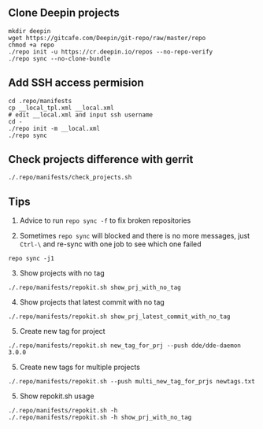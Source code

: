 ## Clone Deepin projects

```
mkdir deepin
wget https://gitcafe.com/Deepin/git-repo/raw/master/repo
chmod +a repo
./repo init -u https://cr.deepin.io/repos --no-repo-verify
./repo sync --no-clone-bundle
```

## Add SSH access permision

```
cd .repo/manifests
cp __local_tpl.xml __local.xml
# edit __local.xml and input ssh username
cd -
./repo init -m __local.xml
./repo sync
```

## Check projects difference with gerrit

```
./.repo/manifests/check_projects.sh
```

## Tips

1. Advice to run `repo sync -f` to fix broken repositories

2. Sometimes `repo sync` will blocked and there is no more messages, just
`Ctrl-\` and re-sync with one job to see which one failed
```
repo sync -j1
```

3. Show projects with no tag
```
./.repo/manifests/repokit.sh show_prj_with_no_tag
```

4. Show projects that latest commit with no tag
```
./.repo/manifests/repokit.sh show_prj_latest_commit_with_no_tag
```

5. Create new tag for project
```
./.repo/manifests/repokit.sh new_tag_for_prj --push dde/dde-daemon 3.0.0
```

5. Create new tags for multiple projects
```
./.repo/manifests/repokit.sh --push multi_new_tag_for_prjs newtags.txt
```

5. Show repokit.sh usage
```
./.repo/manifests/repokit.sh -h
./.repo/manifests/repokit.sh -h show_prj_with_no_tag
```
